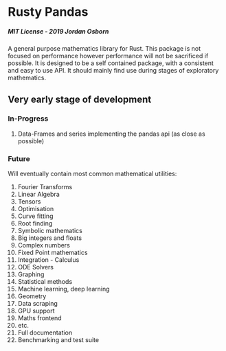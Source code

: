 # Rusty Pandas

##### MIT License - 2019 Jordan Osborn

A general purpose mathematics library for Rust.
This package is not focused on performance however performance will not be sacrificed if possible. It is designed to be a self contained package, with a consistent and easy to use API. It should mainly find use during stages of exploratory mathematics.

## Very early stage of development

### In-Progress
1. Data-Frames and series implementing the pandas api (as close as possible)

### Future
Will eventually contain most common mathematical utilities:

1. Fourier Transforms
1. Linear Algebra
1. Tensors
1. Optimisation
1. Curve fitting
1. Root finding
1. Symbolic mathematics
1. Big integers and floats
1. Complex numbers
1. Fixed Point mathematics
1. Integration - Calculus
1. ODE Solvers
1. Graphing
1. Statistical methods
1. Machine learning, deep learning
1. Geometry
1. Data scraping
1. GPU support
1. Maths frontend
1. etc.
1. Full documentation
1. Benchmarking and test suite


